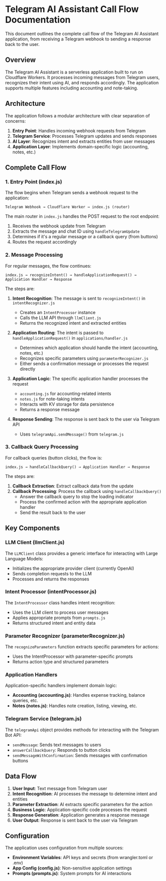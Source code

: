 # Telegram AI Assistant Call Flow Documentation

This document outlines the complete call flow of the Telegram AI Assistant application, from receiving a Telegram webhook to sending a response back to the user.

## Overview

The Telegram AI Assistant is a serverless application built to run on Cloudflare Workers. It processes incoming messages from Telegram users, recognizes their intent using AI, and responds accordingly. The application supports multiple features including accounting and note-taking.

## Architecture

The application follows a modular architecture with clear separation of concerns:

1. **Entry Point**: Handles incoming webhook requests from Telegram
2. **Telegram Service**: Processes Telegram updates and sends responses
3. **AI Layer**: Recognizes intent and extracts entities from user messages
4. **Application Layer**: Implements domain-specific logic (accounting, notes, etc.)

## Complete Call Flow

### 1. Entry Point (index.js)

The flow begins when Telegram sends a webhook request to the application:

```
Telegram Webhook → Cloudflare Worker → index.js (router)
```

The main router in `index.js` handles the POST request to the root endpoint:

1. Receives the webhook update from Telegram
2. Extracts the message and chat ID using `handleTelegramUpdate`
3. Determines if it's a regular message or a callback query (from buttons)
4. Routes the request accordingly

### 2. Message Processing

For regular messages, the flow continues:

```
index.js → recognizeIntent() → handleApplicationRequest() → Application Handler → Response
```

The steps are:

1. **Intent Recognition**: The message is sent to `recognizeIntent()` in `intentRecognizer.js`
   - Creates an `IntentProcessor` instance
   - Calls the LLM API through `llmClient.js`
   - Returns the recognized intent and extracted entities

2. **Application Routing**: The intent is passed to `handleApplicationRequest()` in `applications/handler.js`
   - Determines which application should handle the intent (accounting, notes, etc.)
   - Recognizes specific parameters using `parameterRecognizer.js`
   - Either sends a confirmation message or processes the request directly

3. **Application Logic**: The specific application handler processes the request
   - `accounting.js` for accounting-related intents
   - `notes.js` for note-taking intents
   - Interacts with KV storage for data persistence
   - Returns a response message

4. **Response Sending**: The response is sent back to the user via Telegram API
   - Uses `telegramApi.sendMessage()` from `telegram.js`

### 3. Callback Query Processing

For callback queries (button clicks), the flow is:

```
index.js → handleCallbackQuery() → Application Handler → Response
```

The steps are:

1. **Callback Extraction**: Extract callback data from the update
2. **Callback Processing**: Process the callback using `handleCallbackQuery()`
   - Answer the callback query to stop the loading indicator
   - Process the confirmed action with the appropriate application handler
   - Send the result back to the user

## Key Components

### LLM Client (llmClient.js)

The `LLMClient` class provides a generic interface for interacting with Large Language Models:

- Initializes the appropriate provider client (currently OpenAI)
- Sends completion requests to the LLM
- Processes and returns the responses

### Intent Processor (intentProcessor.js)

The `IntentProcessor` class handles intent recognition:

- Uses the LLM client to process user messages
- Applies appropriate prompts from `prompts.js`
- Returns structured intent and entity data

### Parameter Recognizer (parameterRecognizer.js)

The `recognizeParameters` function extracts specific parameters for actions:

- Uses the IntentProcessor with parameter-specific prompts
- Returns action type and structured parameters

### Application Handlers

Application-specific handlers implement domain logic:

- **Accounting (accounting.js)**: Handles expense tracking, balance queries, etc.
- **Notes (notes.js)**: Handles note creation, listing, viewing, etc.

### Telegram Service (telegram.js)

The `telegramApi` object provides methods for interacting with the Telegram Bot API:

- `sendMessage`: Sends text messages to users
- `answerCallbackQuery`: Responds to button clicks
- `sendMessageWithConfirmation`: Sends messages with confirmation buttons

## Data Flow

1. **User Input**: Text message from Telegram user
2. **Intent Recognition**: AI processes the message to determine intent and entities
3. **Parameter Extraction**: AI extracts specific parameters for the action
4. **Business Logic**: Application-specific code processes the request
5. **Response Generation**: Application generates a response message
6. **User Output**: Response is sent back to the user via Telegram

## Configuration

The application uses configuration from multiple sources:

- **Environment Variables**: API keys and secrets (from wrangler.toml or .env)
- **App Config (config.js)**: Non-sensitive application settings
- **Prompts (prompts.js)**: System prompts for AI interactions